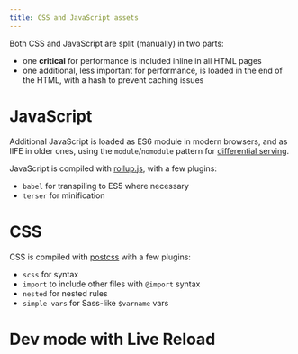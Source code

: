 ```yaml
---
title: CSS and JavaScript assets
---
```


Both CSS and JavaScript are split (manually) in two parts:

- one **critical** for performance is included inline in all HTML pages
- one additional, less important for performance, is loaded in the end of the HTML, with a hash to prevent caching issues

# JavaScript

Additional JavaScript is loaded as ES6 module in modern browsers, and as IIFE in older ones, using the `module`/`nomodule` pattern for [differential serving](https://css-tricks.com/differential-serving/).

JavaScript is compiled with [rollup.js](https://rollupjs.org/), with a few plugins:

- `babel` for transpiling to ES5 where necessary
- `terser` for minification

# CSS

CSS is compiled with [postcss](https://postcss.org/) with a few plugins:

- `scss` for syntax
- `import` to include other files with `@import` syntax
- `nested` for nested rules
- `simple-vars` for Sass-like `$varname` vars

# Dev mode with Live Reload
